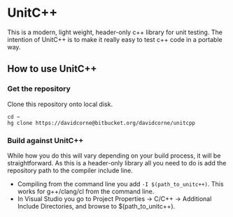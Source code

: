 # UnitC++ #

This is a modern, light weight, header-only c++ library for unit testing. The intention of UnitC++ is to make it really easy to test c++ code in a portable way.

## How to use UnitC++ ##

### Get the repository ###
Clone this repository onto local disk.

    cd ~
    hg clone https://davidcorne@bitbucket.org/davidcorne/unitcpp

### Build against UnitC++ ###

While how you do this will vary depending on your build process, it will be straightforward. As this is a header-only library all you need to do is add the repository path to the compiler include line.

- Compiling from the command line you add `-I $(path_to_unitc++)`. This works for g++/clang/cl from the command line.
- In Visual Studio you go to Project Properties -> C/C++ -> Additional Include Directories, and browse to $(path_to_unitc++).